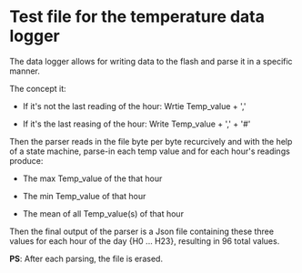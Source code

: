 # Test file for the temperature data logger

The data logger allows for writing data to the flash and parse it in a specific manner.

The concept it:

- If it's not the last reading of the hour: Wrtie Temp_value + ','

- If it's the last reasing of the hour: Write Temp_value + ',' + '#'

Then the parser reads in the file byte per byte recurcively and with the help of a state machine, parse-in each temp value and for each hour's readings produce:

- The max Temp_value of the that hour

- The min Temp_value of that hour

- The mean of all Temp_value(s) of that hour

Then the final output of the parser is a Json file containing these three values for each hour of the day {H0 ... H23}, resulting in 96 total values.

**PS**: After each parsing, the file is erased.
